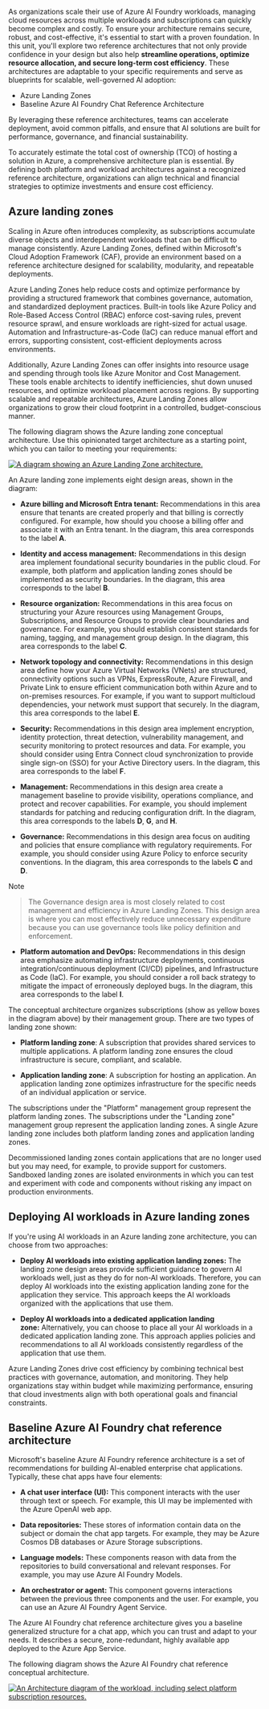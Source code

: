As organizations scale their use of Azure AI Foundry workloads, managing
cloud resources across multiple workloads and subscriptions can quickly
become complex and costly. To ensure your architecture remains secure,
robust, and cost-effective, it's essential to start with a proven
foundation. In this unit, you'll explore two reference architectures
that not only provide confidence in your design but also help
**streamline operations, optimize resource allocation, and secure
long-term cost efficiency**. These architectures are adaptable to your
specific requirements and serve as blueprints for scalable,
well-governed AI adoption:

- Azure Landing Zones
- Baseline Azure AI Foundry Chat Reference Architecture

By leveraging these reference architectures, teams can accelerate
deployment, avoid common pitfalls, and ensure that AI solutions are
built for performance, governance, and financial sustainability.

To accurately estimate the total cost of ownership (TCO) of hosting a
solution in Azure, a comprehensive architecture plan is essential. By
defining both platform and workload architectures against a recognized
reference architecture, organizations can align technical and financial
strategies to optimize investments and ensure cost efficiency.

## Azure landing zones

Scaling in Azure often introduces complexity, as subscriptions
accumulate diverse objects and interdependent workloads that can be
difficult to manage consistently. Azure Landing Zones, defined within
Microsoft's Cloud Adoption Framework (CAF), provide an environment based
on a reference architecture designed for scalability, modularity, and
repeatable deployments.

Azure Landing Zones help reduce costs and optimize performance by
providing a structured framework that combines governance, automation,
and standardized deployment practices. Built-in tools like Azure Policy
and Role-Based Access Control (RBAC) enforce cost-saving rules, prevent
resource sprawl, and ensure workloads are right-sized for actual usage.
Automation and Infrastructure-as-Code (IaC) can reduce manual effort and
errors, supporting consistent, cost-efficient deployments across
environments.

Additionally, Azure Landing Zones can offer insights into resource usage
and spending through tools like Azure Monitor and Cost Management. These
tools enable architects to identify inefficiencies, shut down unused
resources, and optimize workload placement across regions. By supporting
scalable and repeatable architectures, Azure Landing Zones allow
organizations to grow their cloud footprint in a controlled,
budget-conscious manner.

The following diagram shows the Azure landing zone conceptual
architecture. Use this opinionated target architecture as a starting
point, which you can tailor to meeting your requirements:

[![A diagram showing an Azure Landing Zone architecture.](../media/azure-landing-zone-architecture-diagram-hub-spoke.png)](../media/azure-landing-zone-architecture-diagram-hub-spoke-big.png#lightbox)

An Azure landing zone implements eight design areas, shown in the diagram:

- **Azure billing and Microsoft Entra tenant:** Recommendations in this
  area ensure that tenants are created properly and that billing is
  correctly configured. For example, how should you choose a billing
  offer and associate it with an Entra tenant. In the diagram, this area
  corresponds to the label **A**.

- **Identity and access management:** Recommendations in this design
  area implement foundational security boundaries in the public cloud.
  For example, both platform and application landing zones should be
  implemented as security boundaries. In the diagram, this area
  corresponds to the label **B**.

- **Resource organization:** Recommendations in this area focus on
  structuring your Azure resources using Management Groups,
  Subscriptions, and Resource Groups to provide clear boundaries and
  governance. For example, you should establish consistent standards for
  naming, tagging, and management group design. In the diagram, this
  area corresponds to the label **C**.

- **Network topology and connectivity:** Recommendations in this design
  area define how your Azure Virtual Networks (VNets) are structured,
  connectivity options such as VPNs, ExpressRoute, Azure Firewall, and
  Private Link to ensure efficient communication both within Azure and
  to on-premises resources. For example, if you want to support
  multicloud dependencies, your network must support that securely. In
  the diagram, this area corresponds to the label **E**.

- **Security:** Recommendations in this design area implement
  encryption, identity protection, threat detection, vulnerability
  management, and security monitoring to protect resources and data. For
  example, you should consider using Entra Connect cloud synchronization
  to provide single sign-on (SSO) for your Active Directory users. In
  the diagram, this area corresponds to the label **F**.

- **Management:** Recommendations in this design area create a
  management baseline to provide visibility, operations compliance, and
  protect and recover capabilities. For example, you should implement
  standards for patching and reducing configuration drift. In the
  diagram, this area corresponds to the labels **D**, **G**, and **H**.

- **Governance:** Recommendations in this design area focus on auditing
  and policies that ensure compliance with regulatory requirements. For
  example, you should consider using Azure Policy to enforce security
  conventions. In the diagram, this area corresponds to the labels **C**
  and **D**.

> [!NOTE]
> > The Governance design area is most closely related to cost
> > management and efficiency in Azure Landing Zones. This design area is
> > where you can most effectively reduce unnecessary expenditure because
> > you can use governance tools like policy definition and enforcement.

- **Platform automation and DevOps:** Recommendations in this design
  area emphasize automating infrastructure deployments, continuous
  integration/continuous deployment (CI/CD) pipelines, and
  Infrastructure as Code (IaC). For example, you should consider a roll  back strategy to mitigate the impact of erroneously deployed bugs. In
  the diagram, this area corresponds to the label **I**.

The conceptual architecture organizes subscriptions (show as yellow
boxes in the diagram above) by their management group. There are two
types of landing zone shown:

- **Platform landing zone**: A subscription that provides shared
  services to multiple applications. A platform landing zone ensures the
  cloud infrastructure is secure, compliant, and scalable.

- **Application landing zone**: A subscription for hosting an
  application. An application landing zone optimizes infrastructure for
  the specific needs of an individual application or service.

The subscriptions under the "Platform" management group represent the
platform landing zones. The subscriptions under the "Landing zone"
management group represent the application landing zones. A single Azure
landing zone includes both platform landing zones and application
landing zones.

Decommissioned landing zones contain applications that are no longer
used but you may need, for example, to provide support for customers.
Sandboxed landing zones are isolated environments in which you can test
and experiment with code and components without risking any impact on
production environments.

## Deploying AI workloads in Azure landing zones

If you're using AI workloads in an Azure landing zone architecture, you
can choose from two approaches:

- **Deploy AI workloads into existing application landing zones:** The
  landing zone design areas provide sufficient guidance to govern AI
  workloads well, just as they do for non-AI workloads. Therefore, you
  can deploy AI workloads into the existing application landing zone for
  the application they service. This approach keeps the AI workloads
  organized with the applications that use them.

- **Deploy AI workloads into a dedicated application landing zone:** Alternatively, you can choose to place all your AI workloads
  in a dedicated application landing zone. This approach applies
  policies and recommendations to all AI workloads consistently
  regardless of the application that use them.

Azure Landing Zones drive cost efficiency by combining technical best
practices with governance, automation, and monitoring. They help
organizations stay within budget while maximizing performance, ensuring
that cloud investments align with both operational goals and financial
constraints.

## Baseline Azure AI Foundry chat reference architecture

Microsoft's baseline Azure AI Foundry reference architecture is a set
of recommendations for building AI-enabled enterprise chat applications.
Typically, these chat apps have four elements:

- **A chat user interface (UI):** This component interacts with the user
  through text or speech. For example, this UI may be implemented with
  the Azure OpenAI web app.

- **Data repositories:** These stores of information contain data on the
  subject or domain the chat app targets. For example, they may be Azure
  Cosmos DB databases or Azure Storage subscriptions.

- **Language models:** These components reason with data from the
  repositories to build conversational and relevant responses. For
  example, you may use Azure AI Foundry Models.

- **An orchestrator or agent:** This component governs interactions
  between the previous three components and the user. For example, you
  can use an Azure AI Foundry Agent Service.

The Azure AI Foundry chat reference architecture gives you a baseline
generalized structure for a chat app, which you can trust and adapt to
your needs. It describes a secure, zone-redundant, highly available app
deployed to the Azure App Service.

The following diagram shows the Azure AI Foundry chat reference
conceptual architecture.

[![An Architecture diagram of the workload, including select platform subscription resources.](../media/chat-agent-reference-architecture.png)](../media/chat-agent-reference-architecture-big.png#lightbox)
